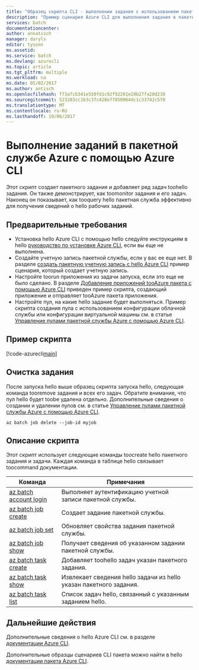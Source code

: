 ```yaml
---
title: "Образец скрипта CLI - выполнении задания с использованием пакета aaaAzure | Документы Microsoft"
description: "Пример сценария Azure CLI для выполнения задания в пакетной службе."
services: batch
documentationcenter: 
author: annatisch
manager: daryls
editor: tysonn
ms.assetid: 
ms.service: batch
ms.devlang: azurecli
ms.topic: article
ms.tgt_pltfrm: multiple
ms.workload: na
ms.date: 05/02/2017
ms.author: antisch
ms.openlocfilehash: f73a7cb341e550fd1c92f92201e20b27fa20d238
ms.sourcegitcommit: 523283cc1b3c37c428e77850964dc1c33742c5f0
ms.translationtype: MT
ms.contentlocale: ru-RU
ms.lasthandoff: 10/06/2017
---
```

# <a name="running-jobs-on-azure-batch-with-azure-cli"></a>Выполнение заданий в пакетной службе Azure с помощью Azure CLI

Этот скрипт создает пакетного задания и добавляет ряд задач toohello задания. Он также демонстрирует, как toomonitor задания и его задач. Наконец он показывает, как tooquery hello пакетная служба эффективно для получения сведений о hello рабочих заданий.

## <a name="prerequisites"></a>Предварительные требования

- Установка hello Azure CLI с помощью hello следуйте инструкциям в hello [руководство по установке Azure CLI](https://docs.microsoft.com/cli/azure/install-azure-cli), если вы еще не выполнена.
- Создайте учетную запись пакетной службы, если у вас ее еще нет. В разделе [создать пакетную учетную запись с hello Azure CLI](https://docs.microsoft.com/azure/batch/scripts/batch-cli-sample-create-account) пример сценария, который создает учетную запись.
- Настройте toorun приложения из задачи запуска, если это еще не было сделано. В разделе [Добавление приложений tooAzure пакета с помощью Azure CLI](https://docs.microsoft.com/azure/batch/scripts/batch-cli-sample-add-application) приведен пример скрипта, создающий приложение и отправляет tooAzure пакета приложения.
- Настройте пул, на какие hello задание будет выполняться. Пример скрипта создания пула с использованием конфигурации облачной службы или конфигурации виртуальной машины см. в статье [Управление пулами пакетной службы Azure с помощью Azure CLI](https://docs.microsoft.com/azure/batch/batch-cli-sample-manage-pool).

## <a name="sample-script"></a>Пример скрипта

[!code-azurecli[main](../../../cli_scripts/batch/run-job/run-job.sh "Run Job")]

## <a name="clean-up-job"></a>Очистка задания

После запуска hello выше образец скрипта запуска hello, следующая команда tooremove задания и всех его задач. Обратите внимание, что пул hello будет toobe удалена отдельно. Дополнительные сведения о создании и удалении пулов см. в статье [Управление пулами пакетной службы Azure с помощью Azure CLI](./batch-cli-sample-manage-pool.md).

```azurecli
az batch job delete --job-id myjob
```

## <a name="script-explanation"></a>Описание скрипта

Этот скрипт использует следующие команды toocreate hello пакетного задания и задачи. Каждая команда в таблице hello связывает toocommand документации.

| Команда | Примечания |
|---|---|
| [az batch account login](https://docs.microsoft.com/cli/azure/batch/account#login) | Выполняет аутентификацию учетной записи пакетной службы.  |
| [az batch job create](https://docs.microsoft.com/cli/azure/batch/job#create) | Создает задание пакетной службы.  |
| [az batch job set](https://docs.microsoft.com/cli/azure/batch/job#set) | Обновляет свойства задания пакетной службы.  |
| [az batch job show](https://docs.microsoft.com/cli/azure/batch/job#show) | Получает сведения об указанном задании пакетной службы.  |
| [az batch task create](https://docs.microsoft.com/cli/azure/batch/task#create) | Добавляет toohello задач указан пакетного задания.  |
| [az batch task show](https://docs.microsoft.com/cli/azure/batch/task#show) | Извлекает сведения hello задачи из hello указан пакетного задания.  |
| [az batch task list](https://docs.microsoft.com/cli/azure/batch/task#list) | Список задач hello, связанный с указанным заданием hello.  |

## <a name="next-steps"></a>Дальнейшие действия

Дополнительные сведения о hello Azure CLI см. в разделе [документации Azure CLI](https://docs.microsoft.com/cli/azure/overview).

Дополнительные образцы сценариев CLI пакета можно найти в hello [документации пакета Azure CLI](../batch-cli-samples.md).
